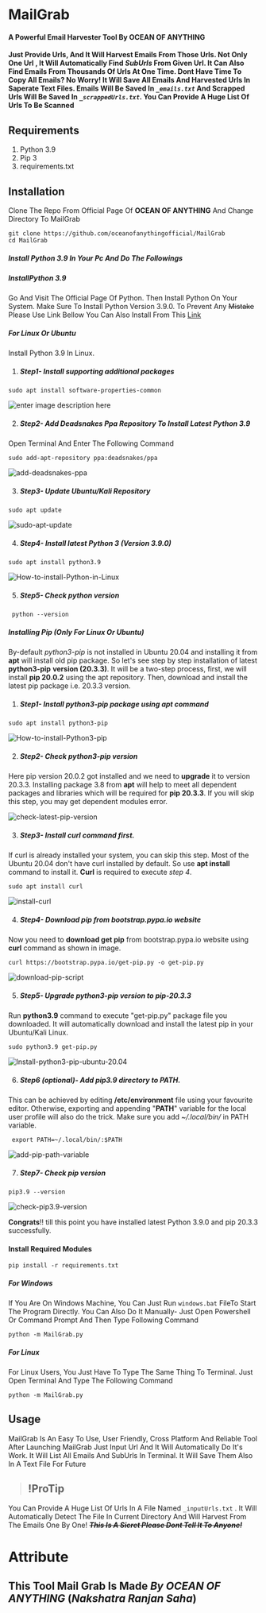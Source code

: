 # MailGrab
#### A Powerful Email Harvester Tool By OCEAN OF ANYTHING
**Just Provide Urls, And It Will Harvest Emails From Those Urls. Not Only One Url , It Will Automatically Find _SubUrls_ From Given Url. It Can Also Find Emails From Thousands Of Urls At One Time. Dont Have Time To Copy All Emails? No Worry! It Will Save All Emails And Harvested Urls In Saperate Text Files. Emails Will Be Saved In *`_emails.txt`*  And Scrapped Urls Will Be Saved In *`_scrappedUrls.txt`*. You Can Provide A Huge List Of Urls To Be Scanned**
## Requirements

 1. Python 3.9
 2. Pip 3
 3. requirements.txt

## Installation
Clone The Repo From Official Page Of **OCEAN OF ANYTHING** And Change Directory To MailGrab
```
git clone https://github.com/oceanofanythingofficial/MailGrab
cd MailGrab
```
##### Install **Python 3.9** In Your Pc And Do The Followings
##### InstallPython 3.9
Go And Visit The Official Page Of Python. Then Install Python On Your System. Make Sure To Install Python Version 3.9.0.  To Prevent Any ~~Mistake~~ Please Use Link Bellow
You Can Also Install From This [Link](https://www.python.org/downloads/release/python-390/)
##### For Linux Or Ubuntu
Install Python 3.9 In Linux.

 1. ##### Step1- Install supporting additional packages
```
sudo apt install software-properties-common
```

![enter image description here](https://cloudlinuxtech.com/ezoimgfmt/i1.wp.com/cloudlinuxtech.com/wp-content/uploads/2021/01/install-software-properties-common-ubuntu.png?resize=1024,360&ssl=1&ezimgfmt=ng:webp/ngcb55)

 2. ##### Step2- Add Deadsnakes Ppa Repository To Install Latest Python 3.9
Open Terminal And Enter The Following Command
```
sudo add-apt-repository ppa:deadsnakes/ppa
```

![add-deadsnakes-ppa](https://cloudlinuxtech.com/ezoimgfmt/i2.wp.com/cloudlinuxtech.com/wp-content/uploads/2021/01/add-deadsnake-ppa-for-latest-python-1024x66.png?resize=1024%2C66&ezimgfmt=rs:640x41/rscb55/ng:webp/ngcb55)


 3.  ##### Step3- Update Ubuntu/Kali Repository
```
sudo apt update
```

![sudo-apt-update](https://cloudlinuxtech.com/ezoimgfmt/i1.wp.com/cloudlinuxtech.com/wp-content/uploads/2021/01/sudo-apt-update.png?resize=918%2C282&ezimgfmt=rs:640x197/rscb55/ng:webp/ngcb55)


 4. ##### Step4- Install latest Python 3 (Version 3.9.0)
```
sudo apt install python3.9
```

![How-to-install-Python-in-Linux](https://cloudlinuxtech.com/ezoimgfmt/i0.wp.com/cloudlinuxtech.com/wp-content/uploads/2021/01/how-to-install-python-linux.png?resize=922%2C391&ezimgfmt=rs:640x271/rscb55/ng:webp/ngcb55)


 5. ##### Step5- Check python version
```
 python --version
```
##### Installing Pip (Only For Linux Or Ubuntu)
By-default _python3-pip_ is not installed in Ubuntu 20.04 and installing it from **apt** will install old pip package. So let's see step by step installation of latest **python3-pip**  **version (20.3.3)**. It will be a two-step process, first, we will install **pip 20.0.2** using the apt repository. Then, download and install the latest pip package i.e. 20.3.3 version.

 1. ##### Step1- Install python3-pip package using apt command
```
sudo apt install python3-pip
```

![How-to-install-Python3-pip](https://cloudlinuxtech.com/ezoimgfmt/i2.wp.com/cloudlinuxtech.com/wp-content/uploads/2021/01/Install-python3-pip-using-apt-1024x425.png?resize=1024%2C425&ezimgfmt=rs:640x266/rscb55/ng:webp/ngcb55)


 2. ##### Step2- Check python3-pip version

Here pip version 20.0.2 got installed and we need to **upgrade** it to version 20.3.3. Installing package 3.8 from **apt** will help to meet all dependent packages and libraries which will be required for **pip 20.3.3**. If you will skip this step, you may get dependent modules error.


![check-latest-pip-version](https://cloudlinuxtech.com/ezoimgfmt/i2.wp.com/cloudlinuxtech.com/wp-content/uploads/2021/01/check-pip3-version-1.png?resize=862%2C147&ezimgfmt=rs:640x109/rscb55/ng:webp/ngcb55)


 3. ##### Step3- Install  **curl** command first.

If curl is already installed your system, you can skip this step. Most of the Ubuntu 20.04 don't have curl installed by default. So use  **apt install** command to install it.  **Curl** is required to execute  _step 4_.

```
sudo apt install curl
```

![install-curl](https://cloudlinuxtech.com/ezoimgfmt/i2.wp.com/cloudlinuxtech.com/wp-content/uploads/2021/01/Install-curl-package-1.png?resize=883%2C416&ezimgfmt=rs:640x301/rscb55/ng:webp/ngcb55)


 4. ##### Step4- Download pip from  **bootstrap.pypa.io**  website
Now you need to **download get pip** from bootstrap.pypa.io website using **curl** command as shown in image.
```
curl https://bootstrap.pypa.io/get-pip.py -o get-pip.py
```

![download-pip-script](https://cloudlinuxtech.com/ezoimgfmt/i0.wp.com/cloudlinuxtech.com/wp-content/uploads/2021/01/Download-python3-pip-1024x167.png?resize=1024%2C167&ezimgfmt=rs:640x104/rscb55/ng:webp/ngcb55)


 5. ##### Step5- Upgrade python3-pip version to pip-20.3.3

Run **python3.9** command to execute "get-pip.py" package file you downloaded. It will automatically download and install the latest pip in your Ubuntu/Kali Linux.
```
sudo python3.9 get-pip.py
```

![Install-python3-pip-ubuntu-20.04](https://cloudlinuxtech.com/ezoimgfmt/i2.wp.com/cloudlinuxtech.com/wp-content/uploads/2021/01/Install-latest-pip-20.3.3-ubuntu-20.04-1024x229.png?resize=1024%2C229&ezimgfmt=rs:640x143/rscb55/ng:webp/ngcb55)


 6. ##### Step6 (optional)- Add pip3.9 directory to PATH.
 This can be achieved by editing **/etc/environment** file using your favourite editor. Otherwise, exporting and appending "**PATH**" variable for the local user profile will also do the trick. Make sure you add _~/.local/bin/_ in PATH variable.
```
 export PATH=~/.local/bin/:$PATH
```

![add-pip-path-variable](https://cloudlinuxtech.com/ezoimgfmt/i0.wp.com/cloudlinuxtech.com/wp-content/uploads/2021/01/Add-pip-path-variable-2-1024x79.png?resize=1024%2C79&ezimgfmt=rs:640x49/rscb55/ng:webp/ngcb55)


 7. ##### Step7- Check pip version
```
pip3.9 --version
```

![check-pip3.9-version](https://cloudlinuxtech.com/ezoimgfmt/i2.wp.com/cloudlinuxtech.com/wp-content/uploads/2021/01/check-pip3.9-version.png?resize=1012%2C111&ezimgfmt=rs:640x70/rscb55/ng:webp/ngcb55)


**Congrats**!! till this point you have installed latest Python 3.9.0 and pip 20.3.3 successfully.

#### Install Required Modules
```
pip install -r requirements.txt
```
##### For Windows
If You Are On Windows Machine, You Can Just Run `windows.bat` FileTo Start The Program Directly.
You Can Also Do It Manually-
Just Open Powershell Or Command Prompt And Then Type Following Command
```
python -m MailGrab.py
```
##### For Linux
For Linux Users, You Just Have To Type The Same Thing To Terminal.
Just Open Terminal And Type The Following Command
```
python -m MailGrab.py
```
## Usage
MailGrab Is An Easy To Use, User Friendly, Cross Platform And Reliable Tool
After Launching MailGrab Just Input Url And It Will Automatically Do It's
Work.
It Will List All Emails And SubUrls In Terminal. It Will Save Them Also In A Text File For Future
> ##  !ProTip
You Can Provide A Huge List Of Urls In A File Named `_inputUrls.txt`
. It Will Automatically Detect The File In Current Directory And Will Harvest From The Emails One By One! 
***~~This Is A Sicret Please Dont Tell It To Anyone!~~***
# Attribute
## This Tool Mail Grab Is Made ***By OCEAN OF ANYTHING*** (***Nakshatra Ranjan Saha***)
